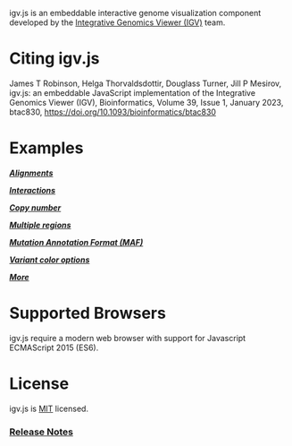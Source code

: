 
igv.js is an embeddable interactive genome visualization component developed by the
[Integrative Genomics Viewer (IGV)](https://igv.org) team.

# Citing igv.js

James T Robinson, Helga Thorvaldsdottir, Douglass Turner, Jill P Mesirov, igv.js: an embeddable JavaScript
implementation of the Integrative Genomics Viewer (IGV), Bioinformatics, Volume 39, Issue 1, January 2023,
btac830, https://doi.org/10.1093/bioinformatics/btac830


# Examples

***[Alignments](https://igv.org/web/release/3.1.0/examples/cram-vcf.html)***

***[Interactions](https://igv.org/web/release/3.1.0/examples/interact.html)***

***[Copy number](https://igv.org/web/release/3.1.0/examples/copyNumber.html)***

***[Multiple regions](https://igv.org/web/release/3.1.0/examples/multi-locus.html)***

***[Mutation Annotation Format (MAF)](https://igv.org/web/release/3.1.0/examples/maf-tcga.html)***

***[Variant color options](https://igv.org/web/release/3.1.0/examples/variant-colors.html)***

***[More](https://igv.org/web/release/3.1.0/examples/)***


# Supported Browsers

igv.js require a modern web browser with support for Javascript ECMAScript 2015 (ES6).

# License

igv.js is [MIT](/LICENSE) licensed.



### [Release Notes](https://github.com/igvteam/igv.js/releases)

 
